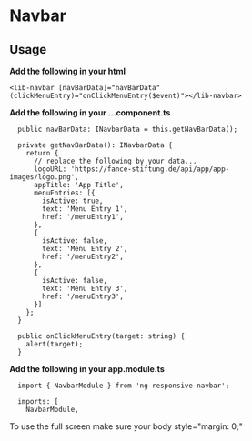 # Navbar

## Usage
**Add the following in your html**  
```
<lib-navbar [navBarData]="navBarData" (clickMenuEntry)="onClickMenuEntry($event)"></lib-navbar>
```

**Add the following in your ...component.ts**  
```
  public navBarData: INavbarData = this.getNavBarData();

  private getNavBarData(): INavbarData {
    return {
      // replace the following by your data...
      logoURL: 'https://fance-stiftung.de/api/app/app-images/logo.png',
      appTitle: 'App Title',
      menuEntries: [{
        isActive: true,
        text: 'Menu Entry 1',
        href: '/menuEntry1',
      },
      {
        isActive: false,
        text: 'Menu Entry 2',
        href: '/menuEntry2',
      },
      {
        isActive: false,
        text: 'Menu Entry 3',
        href: '/menuEntry3',
      }]
    };
  }

  public onClickMenuEntry(target: string) {
    alert(target);
  }
```

**Add the following in your app.module.ts**  
```
  import { NavbarModule } from 'ng-responsive-navbar';
  
  imports: [
    NavbarModule,
```

To use the full screen make sure your body style="margin: 0;"
